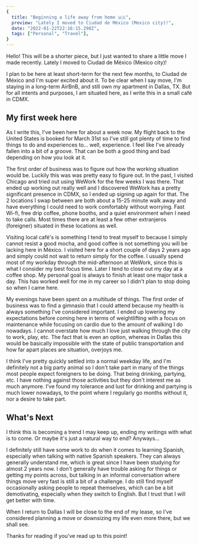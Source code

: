 ```yaml
---
{
  title: "Beginning a life away from home 🇲🇽",
  preview: "Lately I moved to Ciudad de México (Mexico city)!",
  date: "2022-01-22T22:16:15.298Z",
  tags: ["Personal", "Travel"],
}
---
```


Hello! This will be a shorter piece, but I just wanted to share a little move I made recently. Lately I moved to Ciudad de México (Mexico city)!

I plan to be here at least short-term for the next few months, to Ciudad de México and I'm super excited about it. To be clear when I say move, I'm staying in a long-term AirBnB, and still own my apartment in Dallas, TX. But for all intents and purposes, I am situated here, as I write this in a small café in CDMX.

## My first week here

As I write this, I've been here for about a week now. My flight back to the United States is booked for March 31st so I've still got plenty of time to find things to do and experiences to... well, experience. I feel like I've already fallen into a bit of a groove. That can be both a good thing and bad depending on how you look at it.

The first order of business was to figure out how the working situation would be. Luckily this was was pretty easy to figure out. In the past, I visited Chicago and tried out using WeWork for the few weeks I was there. That ended up working out really well and I discovered WeWork has a pretty significant presence in CDMX, so I ended up signing up again for that. The 2 locations I swap between are both about a 15-25 minute walk away and have everything I could need to work comfortably without worrying. Fast Wi-fi, free drip coffee, phone booths, and a quiet environment when I need to take calls. Most times there are at least a few other extranjeros (foreigner) situated in these locations as well.

Visiting local café's is something I tend to treat myself to because I simply cannot resist a good mocha, and good coffee is not something you will be lacking here in México. I visited here for a short couple of days 2 years ago and simply could not wait to return simply for the coffee. I usually spend most of my workday through the mid-afternoon at WeWork, since this is what I consider my best focus time. Later I tend to close out my day at a coffee shop. My personal goal is always to finish at least one major task a day. This has worked well for me in my career so I didn't plan to stop doing so when I came here.

My evenings have been spent on a multitude of things. The first order of business was to find a gimnasio that I could attend because my health is always something I've considered important. I ended up lowering my expectations before coming here in terms of weightlifting with a focus on maintenance while focusing on cardio due to the amount of walking I do nowadays. I cannot overstate how much I love just walking through the city to work, play, etc. The fact that is even an option, whereas in Dallas this would be basically impossible with the state of public transportation and how far apart places are situation, overjoys me.

I think I've pretty quickly settled into a normal weekday life, and I'm definitely not a big party animal so I don't take part in many of the things most people expect foreigners to be doing. That being drinking, partying, etc. I have nothing against those activities but they don't interest me as much anymore. I've found my tolerance and lust for drinking and partying is much lower nowadays, to the point where I regularly go months without it, nor a desire to take part.

## What's Next

I think this is becoming a trend I may keep up, ending my writings with what is to come. Or maybe it's just a natural way to end? Anyways...

I definitely still have some work to do when it comes to learning Spanish, especially when talking with native Spanish speakers. They can always generally understand me, which is great since I have been studying for almost 2 years now. I don't generally have trouble asking for things or getting my points across, but talking in an informal conversation where things move very fast is still a bit of a challenge. I do still find myself occasionally asking people to repeat themselves, which can be a bit demotivating, especially when they switch to English. But I trust that I will get better with time.

When I return to Dallas I will be close to the end of my lease, so I've considered planning a move or downsizing my life even more there, but we shall see.

Thanks for reading if you've read up to this point!

